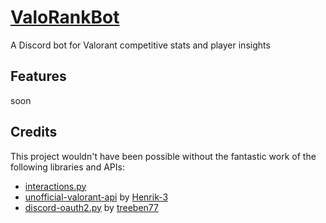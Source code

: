 # [ValoRankBot](https://github.com/timo-development/ValoRankBot)

A Discord bot for Valorant competitive stats and player insights

## Features

soon

## Credits

This project wouldn't have been possible without the fantastic work of the following libraries and APIs:

- [interactions.py](https://github.com/interactions-py/interactions.py)
- [unofficial-valorant-api](https://github.com/Henrik-3/unofficial-valorant-api) by [Henrik-3](https://github.com/Henrik-3/)
- [discord-oauth2.py](https://github.com/treeben77/discord-oauth2.py) by [treeben77](https://github.com/treeben77/)
